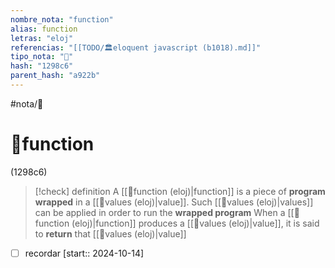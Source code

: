 ```yaml
---
nombre_nota: "function"
alias: function
letras: "eloj"
referencias: "[[TODO/🏛️eloquent javascript (b1018).md]]"
tipo_nota: "📑"
hash: "1298c6"
parent_hash: "a922b"
---
```


#nota/📑

# 📑function
<div class="hash">(1298c6)</div>



> [!check] definition
A [[📑function (eloj)|function]] is a piece of  __program wrapped__ in a [[📑values (eloj)|value]]. Such [[📑values (eloj)|values]] can be applied in order to run the __wrapped program__
>When a [[📑function (eloj)|function]] produces a [[📑values (eloj)|value]], it is said to __return__ that [[📑values (eloj)|value]]




- [ ] recordar  [start:: 2024-10-14]
